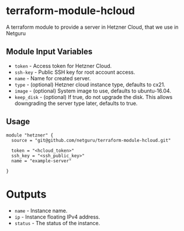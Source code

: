 # terraform-module-hcloud

A terraform module to provide a server in Hetzner Cloud, that we use in Netguru

Module Input Variables
----------------------

- `token` - Access token for Hetzner Cloud.
- `ssh-key` - Public SSH key for root account access.
- `name` - Name for created server.
- `type` - (optional) Hetzner cloud instance type, defaults to cx21.
- `image` - (optional) System image to use, defaults to ubuntu-16.04.
- `keep_disk` - (optional) If true, do not upgrade the disk. This allows downgrading the server type later, defaults to true.

Usage
-----

```hcl
module "hetzner" {
  source = "git@github.com/netguru/terraform-module-hcloud.git"

  token = "<hcloud_token>"
  ssh_key = "<ssh_public_key>"
  name = "example-server"

}
```


Outputs
=======

 - `name` - Instance name.
 - `ip` - Instance floating IPv4 address.
 - `status` - The status of the instance.

